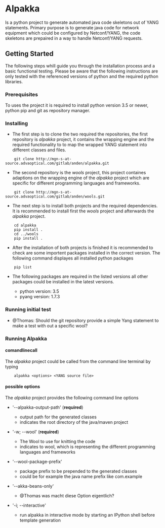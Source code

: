 # Alpakka

Is a python project to generate automated java code skeletons out of YANG statements. Primary purpose is to generate java code for network equipment which could be configured by Netconf/YANG, the code skeletons are prepaired in a way to handle Netconf/YANG requests.

## Getting Started

The following steps whill guide you through the installation process and a basic functional testing. Please be aware that the following instructions are only tested with the referenced versions of python and the required python libraries.

### Prerequisites

To uses the project it is required to install python version 3.5 or newer, python pip and git as repository manager.

### Installing

* The first step is to clone the two required the repositories, the first repository is *alpakka* project, it contains the wrapping engine and the required functionality to to map the wrapped YANG statement into different classes and files.

```
	git clone http://mgn-s-at-source.advaoptical.com/gitlab/anden/alpakka.git
```

* The second repository is the *wools* project, this project containes adaptions on the wrapping engine of the *alpakka* project which are specific for different programming languages and frameworks.

```
	git clone http://mgn-s-at-source.advaoptical.com/gitlab/anden/wools.git
```

* The next step is to install both projects and the required dependencies. It is recommended to install first the *wools* project and afterwards the *alpakka* project.

```
	cd alpakka
	pip install .
	cd ../wools
	pip install .
```

* After the installation of both projects is finished it is recommended to check are some importent packages installed in the correct version. The following command displayes all installed python packages

```
	pip list
```	

* The following packages are required in the listed versions all other packages could be installed in the latest versions.

	* python version: 3.5
	* pyang  version: 1.7.3
	
### Running initial test

* @Thomas: Should the git repository provide a simple Yang statement to make a test with out a specific wool?

### Running Alpakka

#### comandlinecall

The *alpakka* project could be called from the command line terminal by typing
```
	alpakka <options> <YANG source file>
```
#### possible options

The *alpakka* project provides the following command line options

* '--alpakka-output-path' (**required**)
	- output path for the generated classes
	- indicates the root directory of the java/maven project
	
* '-w; --wool' (**required**)
	- The Wool to use for knitting the code
	- indicates to wool, which is representing the different programming languages and frameworks
	
* '--wool-package-prefix'
	- package prefix to be prepended to the generated classes
	- could be for example the java name prefix like com.example
	
* '--akka-beans-only'
	- @Thomas was macht diese Option eigentlich?
	
* '-i; --interactive'
	- run alpakka in interactive mode by starting an IPython shell before template generation


